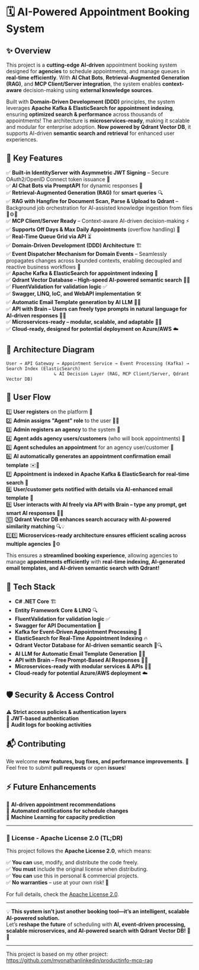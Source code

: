 # **🗓️ AI-Powered Appointment Booking System**  

## **✨ Overview**  
This project is a **cutting-edge AI-driven** appointment booking system designed for **agencies** to schedule appointments, and manage queues in **real-time efficiently**. With **AI Chat Bots**, **Retrieval-Augmented Generation (RAG)**, and **MCP Client/Server integration**, the system enables **context-aware** decision-making using **external knowledge sources**.  

Built with **Domain-Driven Development (DDD)** principles, the system leverages **Apache Kafka & ElasticSearch for appointment indexing**, ensuring **optimized search & performance** across thousands of appointments! The architecture is **microservices-ready**, making it scalable and modular for enterprise adoption. **Now powered by Qdrant Vector DB**, it supports AI-driven **semantic search and retrieval** for enhanced user experiences.  

## **🚀 Key Features**  
✅ **Built-in IdentityServer with Asymmetric JWT Signing** – Secure OAuth2/OpenID Connect token issuance 🔐  
✅ **AI Chat Bots via PromptAPI** for dynamic responses 🤖  
✅ **Retrieval-Augmented Generation (RAG)** for **smart queries** 🔍  
✅ **RAG with Hangfire for Document Scan, Parse & Upload to Qdrant** – Background job orchestration for AI-assisted knowledge ingestion from files 📂⚙️🧠  
✅ **MCP Client/Server Ready** – Context-aware AI-driven decision-making ⚡  
✅ **Supports Off Days & Max Daily Appointments** (overflow handling) 📅  
✅ **Real-Time Queue Grid via API** ⏳  
✅ **Domain-Driven Development (DDD) Architecture** 🏗️  
✅ **Event Dispatcher Mechanism for Domain Events** – Seamlessly propagates changes across bounded contexts, enabling decoupled and reactive business workflows 📨  
✅ **Apache Kafka & ElasticSearch for appointment indexing** 📡  
✅ **Qdrant Vector Database – High-speed AI-powered semantic search** 🧠✨  
✅ **FluentValidation for validation logic** ✅  
✅ **Swagger, LINQ, IoC, and WebAPI implementation** 🛠️  
✅ **Automatic Email Template generation by AI LLM** 📧✨  
✅ **API with Brain – Users can freely type prompts in natural language for AI-driven responses** 🧠📝  
✅ **Microservices-ready – modular, scalable, and adaptable** 🏢🔄  
✅ **Cloud-ready, designed for potential deployment on Azure/AWS** ☁️  
 
## **📜 Architecture Diagram**  
```plaintext
User → API Gateway → Appointment Service → Event Processing (Kafka) → Search Index (ElasticSearch)  
                  ↳ AI Decision Layer (RAG, MCP Client/Server, Qdrant Vector DB)  
```

## **🔄 User Flow**  
1️⃣ **User registers** on the platform 📝  
2️⃣ **Admin assigns "Agent" role** to the user 👤✅  
3️⃣ **Admin registers an agency** to the system 🏢  
4️⃣ **Agent adds agency users/customers** (who will book appointments) 👥  
5️⃣ **Agent schedules an appointment** for an agency user/customer 📅  
6️⃣ **AI automatically generates an appointment confirmation email template** ✉️🤖  
7️⃣ **Appointment is indexed in Apache Kafka & ElasticSearch for real-time search** 📡  
8️⃣ **User/customer gets notified with details via AI-enhanced email template** 🚀  
9️⃣ **User interacts with AI freely via API with Brain – type any prompt, get smart AI responses** 🧠💬  
🔟 **Qdrant Vector DB enhances search accuracy with AI-powered similarity matching** 🔍💡  
1️⃣1️⃣ **Microservices-ready architecture ensures efficient scaling across multiple agencies** 🏢⚙️  

This ensures a **streamlined booking experience**, allowing agencies to manage **appointments efficiently** with **real-time indexing, AI-generated email templates, and AI-driven semantic search with Qdrant!**  

## **🔧 Tech Stack**  
- **C# .NET Core** 🏗️  
- **Entity Framework Core & LINQ** 🔍  
- **FluentValidation for validation logic** ✅  
- **Swagger for API Documentation** 📜  
- **Kafka for Event-Driven Appointment Processing** 🔄  
- **ElasticSearch for Real-Time Appointment Indexing** 🔥  
- **Qdrant Vector Database for AI-driven semantic search** 🧠🔍  
- **AI LLM for Automatic Email Template Generation** 📧🤖  
- **API with Brain – Free Prompt-Based AI Responses** 🧠📝  
- **Microservices-ready with modular services & APIs** 🏢🔄  
- **Cloud-ready for potential Azure/AWS deployment** ☁️  

## **🛡️ Security & Access Control**  
⚠️ **Strict access policies & authentication layers**  
🔐 **JWT-based authentication**  
🔄 **Audit logs for booking activities**  

## **📬 Contributing**  
We welcome **new features, bug fixes, and performance improvements**. 🚀  
Feel free to submit **pull requests** or open **issues**!  

## **⚡ Future Enhancements**  
🔮 **AI-driven appointment recommendations**  
📢 **Automated notifications for schedule changes**  
📡 **Machine Learning for capacity prediction**  

---

### **📜 License - Apache License 2.0 (TL;DR)**  
This project follows the **Apache License 2.0**, which means:  

✅ **You can** use, modify, and distribute the code freely.  
✅ **You must** include the original license when distributing.  
✅ **You can** use this in personal & commercial projects.  
✅ **No warranties** – use at your own risk! 🚀  

For full details, check the [Apache License 2.0](http://www.apache.org/licenses/LICENSE-2.0).  

---

💡 **This system isn't just another booking tool—it’s an intelligent, scalable AI-powered solution.**  
Let’s **reshape the future** of scheduling with **AI, event-driven processing, scalable microservices, and AI-powered search with Qdrant Vector DB!** 🚀🔥  

---

This project is based on my other project: https://github.com/myonathanlinkedin/productinfo-mcp-rag
